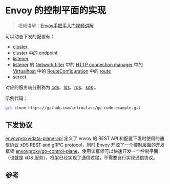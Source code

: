 <!-- toc -->
# Envoy 的控制平面的实现

>视频讲解：[Envoy手把手入门视频讲解](https://study.163.com/course/courseMain.htm?share=2&shareId=400000000376006&courseId=1209487865&_trace_c_p_k2_=18c88dad391f427b9e40e0795d8d939d)

可以动态下发的配置有：

* [cluster][6]
* [cluster][6] 中的 [endpoint][7]
* [listener][8]
* [listener][8] 的 [Network filter][2] 中的 [HTTP connection manager][1] 中的 [Virtualhost][3] 中的 [RouteConfiguration][4] 中的 [route][5]
* [serect][9]

对应的服务端分别称为 [cds][10]、[lds][13]、[rds][14]、[sds][11] 。

示例代码：

```sh
git clone https://github.com/introclass/go-code-example.git
```

## 下发协议

[envoyproxy/data-plane-api][15] 定义了 envoy 的 REST API 和配置下发时使用的通信协议 [xDS REST and gRPC protocol][16]，同时 Envoy 开源了一个控制层面的开发框架 [envoyproxy/go-control-plane][17]，使用该框架可以快速开发一个控制平面（也就是 xDS 服务），框架已经实现了通信过程，不需要自行实现通信协议。

## 参考

[1]: https://www.envoyproxy.io/docs/envoy/latest/api-v2/config/filter/network/http_connection_manager/v2/http_connection_manager.proto#envoy-api-msg-config-filter-network-http-connection-manager-v2-httpconnectionmanager  "HTTP Connection Manager"
[2]: https://www.envoyproxy.io/docs/envoy/latest/api-v2/config/filter/network/network "network filter"
[3]: https://www.envoyproxy.io/docs/envoy/latest/api-v2/api/v2/route/route.proto#route-virtualhost  "route-virtualhost"
[4]: https://www.envoyproxy.io/docs/envoy/latest/api-v2/api/v2/rds.proto#envoy-api-msg-routeconfiguration "routeconfiguration"
[5]: https://www.envoyproxy.io/docs/envoy/latest/api-v2/api/v2/route/route.proto "route.proto"
[6]: https://www.envoyproxy.io/docs/envoy/latest/api-v2/api/v2/cds.proto#cluster "cluster"
[7]: https://www.envoyproxy.io/docs/envoy/latest/api-v2/api/v2/endpoint/endpoint.proto  "endpoint.proto"
[8]: https://www.envoyproxy.io/docs/envoy/latest/api-v2/api/v2/lds.proto#listener "listener"
[9]: https://www.envoyproxy.io/docs/envoy/latest/api-v2/api/v2/auth/cert.proto#envoy-api-msg-auth-secret "secret"
[10]: https://www.envoyproxy.io/docs/envoy/latest/configuration/cluster_manager/cds.html "CDS"
[11]: https://www.envoyproxy.io/docs/envoy/latest/configuration/secret.html  "SDS"
[12]: https://www.envoyproxy.io/docs/envoy/latest/api-v2/api/v2/lds.proto#listener "listener"
[13]: https://www.envoyproxy.io/docs/envoy/latest/configuration/listeners/lds.html  "LDS"
[14]: https://www.envoyproxy.io/docs/envoy/latest/configuration/http_conn_man/rds.html "Route discovery service (RDS)"
[15]: https://github.com/envoyproxy/data-plane-api  "envoyproxy/data-plane-api"
[16]: https://www.envoyproxy.io/docs/envoy/latest/api-docs/xds_protocol  "xDS REST and gRPC protocol"
[17]: https://github.com/envoyproxy/go-control-plane  "envoyproxy/go-control-plane"
